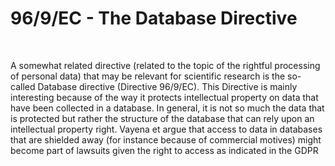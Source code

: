 # 96/9/EC - The Database Directive

</br>

A somewhat related directive (related to the topic of the rightful processing of personal data) that may be relevant for scientific research  is the so-called Database directive (Directive 96/9/EC). This Directive is mainly interesting because of the way it protects intellectual property on data that have been collected in a database.  In general, it is not so much the data that is protected but rather the structure of the database that can rely upon an intellectual property right. Vayena et argue that access to data in databases that are shielded away (for instance because of commercial motives) might become part of lawsuits given the right to access as indicated in the GDPR
